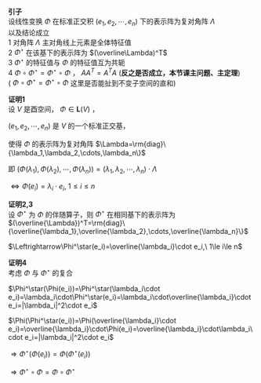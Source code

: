 **引子**  
设线性变换 $\Phi$ 在标准正交积 $(e_1,e_2,\cdots,e_n)$ 下的表示阵为复对角阵 $\Lambda$  
以及结论成立  
1 对角阵 $\Lambda$ 主对角线上元素是全体特征值  
2 $\Phi^\star$ 在该基下的表示阵为 $(\overline\Lambda)^T$  
3 $\Phi^\star$ 的特征值与 $\Phi$ 的特征值互为共轭  
4 $\Phi\circ\Phi^\star=\Phi^\star\circ\Phi$ ， $AA^T=A^TA$ (**反之是否成立，本节课主问题、主定理**)  
( $\Phi\circ\Phi^\star=\Phi^\star\circ\Phi$ 这里是否能扯到不变子空间的直和)  
  
**证明1**  
设 $V$ 是酉空间， $\Phi\in\mathbf{L}(V)$ ，  
  
$(e_1,e_2,\cdots,e_n)$ 是 $V$ 的一个标准正交基，  
  
使得 $\Phi$ 的表示阵为复对角阵 $\Lambda=\rm{diag}\{\lambda_1,\lambda_2,\cdots,\lambda_n\}$  
  
即 $(\Phi(\lambda_1),\Phi(\lambda_2),\cdots,\Phi(\lambda_n))=(\lambda_1,\lambda_2,\cdots,\lambda_n)\cdot\Lambda$  
  
$\Leftrightarrow\Phi(e_i)=\lambda_i\cdot e_i,\ 1\le i\le n$  
  
**证明2,3**  
设 $\Phi^\star$ 为 $\Phi$ 的伴随算子，则 $\Phi^\star$ 在相同基下的表示阵为 $(\overline{\Lambda})^T=\rm{diag}\{\overline{\lambda_1},\overline{\lambda_2},\cdots,\overline{\lambda_n}\}$  
  
$\Leftrightarrow\Phi^\star(e_i)=\overline{\lambda_i}\cdot e_i,\ 1\le i\le n$  
  
**证明4**  
考虑 $\Phi$ 与 $\Phi^\star$ 的复合  
  
$\Phi^\star(\Phi(e_i))=\Phi^\star(\lambda_i\cdot e_i)=\lambda_i\cdot\Phi^\star(e_i)=\lambda_i\cdot\overline{\lambda_i}\cdot e_i=|\lambda_i|^2\cdot e_i$  
  
$\Phi(\Phi^\star(e_i))=\Phi(\overline{\lambda_i}\cdot e_i)=\overline{\lambda_i}\cdot\Phi(e_i)=\overline{\lambda_i}\cdot\lambda_i\cdot e_i=|\lambda_i|^2\cdot e_i$  
  
$\Rightarrow\Phi^\star(\Phi(e_i))=\Phi(\Phi^\star(e_i))$  
  
$\Rightarrow\Phi^\star\circ\Phi=\Phi\circ\Phi^\star$  
